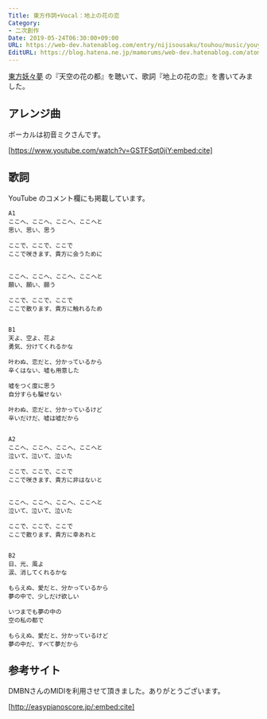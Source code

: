 ```yaml
---
Title: 東方作詞+Vocal：地上の花の恋
Category:
- 二次創作
Date: 2019-05-24T06:30:00+09:00
URL: https://web-dev.hatenablog.com/entry/nijisousaku/touhou/music/youyoumu/chijounohana
EditURL: https://blog.hatena.ne.jp/mamorums/web-dev.hatenablog.com/atom/entry/17680117127119235059
---
```


[東方妖々夢](https://www16.big.or.jp/~zun/html/th07.html) の『天空の花の都』を聴いて、歌詞『地上の花の恋』を書いてみました。


## アレンジ曲
ボーカルは初音ミクさんです。

[https://www.youtube.com/watch?v=GSTFSqt0jiY:embed:cite]


## 歌詞
YouTube のコメント欄にも掲載しています。

```
A1
ここへ、ここへ、ここへ、ここへと
思い、思い、思う

ここで、ここで、ここで
ここで咲きます、貴方に会うために　


ここへ、ここへ、ここへ、ここへと
願い、願い、願う

ここで、ここで、ここで
ここで散ります、貴方に触れるため


B1
天よ、空よ、花よ
勇気、分けてくれるかな

叶わぬ、恋だと、分かっているから
辛くはない、嘘も用意した

嘘をつく度に思う
自分すらも騙せない

叶わぬ、恋だと、分かっているけど
辛いだけだ、嘘は嘘だから


A2
ここへ、ここへ、ここへ、ここへと
泣いて、泣いて、泣いた

ここで、ここで、ここで
ここで咲きます、貴方に非はないと


ここへ、ここへ、ここへ、ここへと
泣いて、泣いて、泣いた

ここで、ここで、ここで
ここで散ります、貴方に幸あれと


B2
日、光、風よ
涙、消してくれるかな

もらえぬ、愛だと、分かっているから
夢の中で、少しだけ欲しい

いつまでも夢の中の
空の私の都で

もらえぬ、愛だと、分かっているけど
夢の中だ、すべて夢だから
```


## 参考サイト
DMBNさんのMIDIを利用させて頂きました。ありがとうございます。

[http://easypianoscore.jp/:embed:cite]









